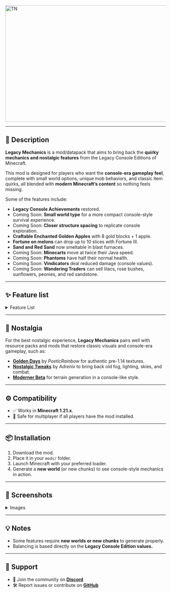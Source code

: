 <img width="1539" height="365" alt="TN" src="https://github.com/user-attachments/assets/3a5e5527-333a-47e2-9443-8f038c11eb65" />


---

## 📖 Description

**Legacy Mechanics** is a mod/datapack that aims to bring back the **quirky mechanics and nostalgic features** from the Legacy Console Editions of Minecraft.

This mod is designed for players who want the **console-era gameplay feel**, complete with small world options, unique mob behaviors, and classic item quirks, all blended with **modern Minecraft’s content** so nothing feels missing.

Some of the features include:

* **Legacy Console Achievements** restored.
* Coming Soon: **Small world type** for a more compact console-style survival experience.
* Coming Soon: **Closer structure spacing** to replicate console exploration.
* **Craftable Enchanted Golden Apples** with 8 gold blocks + 1 apple.
* **Fortune on melons** can drop up to 10 slices with Fortune III.
* **Sand and Red Sand** now smeltable in blast furnaces.
* Coming Soon: **Minecarts** move at twice their Java speed.
* Coming Soon: **Phantoms** have half their normal health.
* Coming Soon: **Vindicators** deal reduced damage (console values).
* Coming Soon: **Wandering Traders** can sell lilacs, rose bushes, sunflowers, peonies, and red sandstone.

---

## ✨ Feature list

<details>  
<summary>Feature List</summary>  

## Key:

✅ - Implemented

⚠️ - Not Fully Implemented

☑️ - Planned

❌ - Not Implemented

| **Feature**                                         | Implemented | Planned |
| --------------------------------------------------- | ----------- | ------- |
| Console-style Achievements                          | ⚠️           | ☑️      |
| Legacy Console small world type                     | ❌           | ☑️      |
| Closer structure generation                         | ❌           | ☑️      |
| Dead bushes drop 1 stick                            | ✅           | ☑️      |
| Enchanted Golden Apple crafting recipe              | ✅           | ☑️      |
| Jack-O-Lantern & Jungle Tree Sapling names restored | ❌           | ☑️      |
| Fortune melons (up to 10 slices)                    | ✅           | ☑️      |
| Sand/Red Sand blast furnace smelting                | ✅           | ☑️      |
| Short Grass → Tall Grass                            | ❌           | ☑️      |
| Tall Grass → Double Tall Grass                      | ❌           | ☑️      |
| Minecarts move 2× faster                            | ❌           | ☑️      |
| Phantoms have 10 HP                                 | ❌           | ☑️      |
| Vindicators deal reduced damage                     | ❌           | ☑️      |
| Wandering Traders sell flowers & red sandstone      | ❌           | ☑️      |

</details>  

---

## 🌌 Nostalgia

For the best nostalgic experience, **Legacy Mechanics** pairs well with resource packs and mods that restore classic visuals and console-era gameplay, such as:

* [**Golden Days**](https://github.com/PoeticRainbow/golden-days/releases) by *PoeticRainbow* for authentic pre-1.14 textures.
* [**Nostalgic Tweaks**](https://modrinth.com/mod/nostalgic-tweaks) by *Adrenix* to bring back old fog, lighting, skies, and combat.
* [**Moderner Beta**](https://modrinth.com/mod/moderner-beta) for terrain generation in a console-like style.

---

## ⚙️ Compatibility

* ✅ Works in **Minecraft 1.21.x**.
* 🔧 Safe for multiplayer if all players have the mod installed.

---

## 📦 Installation

1. Download the mod.
2. Place it in your `mods/` folder.
3. Launch Minecraft with your preferred loader.
4. Generate a **new world** (or new chunks) to see console-style mechanics in action.

---

## 📸 Screenshots

<details>  
<summary>Images</summary>  

<img width="1920" height="1081" alt="2025-10-07_23 18 00" src="https://github.com/user-attachments/assets/11addb1c-7134-40a4-91f6-996dee5ebf91" />


</details>  

---

## 💡 Notes

* Some features require **new worlds or new chunks** to generate properly.
* Balancing is based directly on the **Legacy Console Edition values.**

---

## 🤝 Support

* 💬 Join the community on [**Discord**](https://discord.com/invite/ByYuaN9Qp6)
* 🛠️ Report issues or contribute on [**GitHub**](https://github.com/Pigzone00/Legacy-Mechanics)
